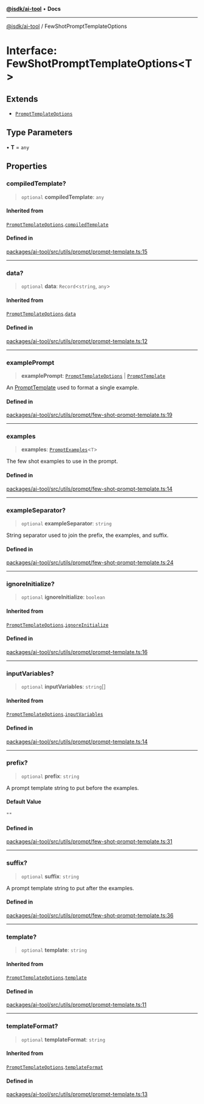 [**@isdk/ai-tool**](../README.md) • **Docs**

***

[@isdk/ai-tool](../globals.md) / FewShotPromptTemplateOptions

# Interface: FewShotPromptTemplateOptions\<T\>

## Extends

- [`PromptTemplateOptions`](PromptTemplateOptions.md)

## Type Parameters

• **T** = `any`

## Properties

### compiledTemplate?

> `optional` **compiledTemplate**: `any`

#### Inherited from

[`PromptTemplateOptions`](PromptTemplateOptions.md).[`compiledTemplate`](PromptTemplateOptions.md#compiledtemplate)

#### Defined in

[packages/ai-tool/src/utils/prompt/prompt-template.ts:15](https://github.com/isdk/ai-tool.js/blob/fe6b47f429fb128627d2210e367fa914b891d314/src/utils/prompt/prompt-template.ts#L15)

***

### data?

> `optional` **data**: `Record`\<`string`, `any`\>

#### Inherited from

[`PromptTemplateOptions`](PromptTemplateOptions.md).[`data`](PromptTemplateOptions.md#data)

#### Defined in

[packages/ai-tool/src/utils/prompt/prompt-template.ts:12](https://github.com/isdk/ai-tool.js/blob/fe6b47f429fb128627d2210e367fa914b891d314/src/utils/prompt/prompt-template.ts#L12)

***

### examplePrompt

> **examplePrompt**: [`PromptTemplateOptions`](PromptTemplateOptions.md) \| [`PromptTemplate`](../classes/PromptTemplate.md)

An [PromptTemplate](../classes/PromptTemplate.md) used to format a single example.

#### Defined in

[packages/ai-tool/src/utils/prompt/few-shot-prompt-template.ts:19](https://github.com/isdk/ai-tool.js/blob/fe6b47f429fb128627d2210e367fa914b891d314/src/utils/prompt/few-shot-prompt-template.ts#L19)

***

### examples

> **examples**: [`PromptExamples`](../type-aliases/PromptExamples.md)\<`T`\>

The few shot examples to use in the prompt.

#### Defined in

[packages/ai-tool/src/utils/prompt/few-shot-prompt-template.ts:14](https://github.com/isdk/ai-tool.js/blob/fe6b47f429fb128627d2210e367fa914b891d314/src/utils/prompt/few-shot-prompt-template.ts#L14)

***

### exampleSeparator?

> `optional` **exampleSeparator**: `string`

String separator used to join the prefix, the examples, and suffix.

#### Defined in

[packages/ai-tool/src/utils/prompt/few-shot-prompt-template.ts:24](https://github.com/isdk/ai-tool.js/blob/fe6b47f429fb128627d2210e367fa914b891d314/src/utils/prompt/few-shot-prompt-template.ts#L24)

***

### ignoreInitialize?

> `optional` **ignoreInitialize**: `boolean`

#### Inherited from

[`PromptTemplateOptions`](PromptTemplateOptions.md).[`ignoreInitialize`](PromptTemplateOptions.md#ignoreinitialize)

#### Defined in

[packages/ai-tool/src/utils/prompt/prompt-template.ts:16](https://github.com/isdk/ai-tool.js/blob/fe6b47f429fb128627d2210e367fa914b891d314/src/utils/prompt/prompt-template.ts#L16)

***

### inputVariables?

> `optional` **inputVariables**: `string`[]

#### Inherited from

[`PromptTemplateOptions`](PromptTemplateOptions.md).[`inputVariables`](PromptTemplateOptions.md#inputvariables)

#### Defined in

[packages/ai-tool/src/utils/prompt/prompt-template.ts:14](https://github.com/isdk/ai-tool.js/blob/fe6b47f429fb128627d2210e367fa914b891d314/src/utils/prompt/prompt-template.ts#L14)

***

### prefix?

> `optional` **prefix**: `string`

A prompt template string to put before the examples.

#### Default Value

`""`

#### Defined in

[packages/ai-tool/src/utils/prompt/few-shot-prompt-template.ts:31](https://github.com/isdk/ai-tool.js/blob/fe6b47f429fb128627d2210e367fa914b891d314/src/utils/prompt/few-shot-prompt-template.ts#L31)

***

### suffix?

> `optional` **suffix**: `string`

A prompt template string to put after the examples.

#### Defined in

[packages/ai-tool/src/utils/prompt/few-shot-prompt-template.ts:36](https://github.com/isdk/ai-tool.js/blob/fe6b47f429fb128627d2210e367fa914b891d314/src/utils/prompt/few-shot-prompt-template.ts#L36)

***

### template?

> `optional` **template**: `string`

#### Inherited from

[`PromptTemplateOptions`](PromptTemplateOptions.md).[`template`](PromptTemplateOptions.md#template)

#### Defined in

[packages/ai-tool/src/utils/prompt/prompt-template.ts:11](https://github.com/isdk/ai-tool.js/blob/fe6b47f429fb128627d2210e367fa914b891d314/src/utils/prompt/prompt-template.ts#L11)

***

### templateFormat?

> `optional` **templateFormat**: `string`

#### Inherited from

[`PromptTemplateOptions`](PromptTemplateOptions.md).[`templateFormat`](PromptTemplateOptions.md#templateformat)

#### Defined in

[packages/ai-tool/src/utils/prompt/prompt-template.ts:13](https://github.com/isdk/ai-tool.js/blob/fe6b47f429fb128627d2210e367fa914b891d314/src/utils/prompt/prompt-template.ts#L13)
